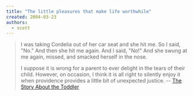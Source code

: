 ```yaml
---
title: "The little pleasures that make life worthwhile"
created: 2004-03-23
authors:
  - scott
---
```


> I was taking Cordelia out of her car seat and she hit me. So I said, "No." And then she hit me again. And I said, "No!" And she swung at me again, missed, and smacked herself in the nose.
>
> I suppose it is wrong for a parent to ever delight in the tears of their child. However, on occasion, I think it is all right to silently enjoy it when providence provides a little bit of unexpected justice. \-- [The Story About the Toddler](http://www.ironycentral.com/archives/toddler/todvol5.html "The Story About the Toddler")
